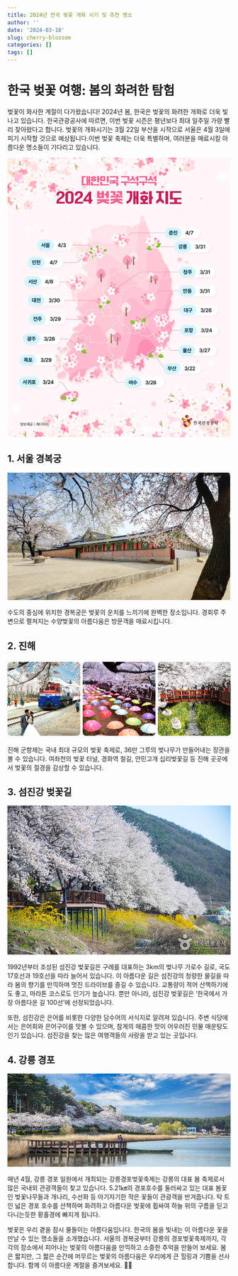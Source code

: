 ```yaml
---
title: 2024년 전국 벚꽃 개화 시기 및 추천 명소
author: ''
date: '2024-03-18'
slug: cherry-blossom
categories: []
tags: []
---
```


# 한국 벚꽃 여행: 봄의 화려한 탐험

벚꽃이 화사한 계절이 다가왔습니다! 2024년 봄, 한국은 벚꽃의 화려한 개화로 더욱 빛나고 있습니다. 한국관광공사에 따르면, 이번 벚꽃 시즌은 평년보다 최대 일주일 가량 빨리 찾아왔다고 합니다. 벚꽃의 개화시기는 3월 22일 부산을 시작으로 서울은 4월 3일에 피기 시작할 것으로 예상됩니다.이번 벚꽃 축제는 더욱 특별하며, 여러분을 매료시킬 아름다운 명소들이 기다리고 있습니다.

![2024년 벚꽃 개화시기](image_1.webp)

## 1. 서울 경복궁

![경복궁 벚꽃](image_2.webp)

수도의 중심에 위치한 경복궁은 벚꽃의 운치를 느끼기에 완벽한 장소입니다. 경회루 주변으로 펼쳐지는 수양벚꽃의 아름다움은 방문객을 매료시킵니다.

## 2. 진해

![군항제](image_3.png)

진해 군항제는 국내 최대 규모의 벚꽃 축제로, 36만 그루의 벚나무가 만들어내는 장관을 볼 수 있습니다. 여좌천의 벚꽃 터널, 경화역 철길, 안민고개 십리벚꽃길 등 진해 곳곳에서 벚꽃의 절경을 감상할 수 있습니다.

## 3. 섬진강 벚꽃길

![섬진강](image_4.jpg)

1992년부터 조성된 섬진강 벚꽃길은 구례를 대표하는 3km의 벚나무 가로수 길로, 국도 17호선과 19호선을 따라 늘어서 있습니다. 이 아름다운 길은 섬진강의 청량한 물길을 따라 봄의 향기를 만끽하며 멋진 드라이브를 즐길 수 있습니다. 교통량이 적어 산책하기에도 좋고, 마라톤 코스로도 인기가 높습니다. 뿐만 아니라, 섬진강 벚꽃길은 ‘한국에서 가장 아름다운 길 100선’에 선정되었습니다.

또한, 섬진강은 은어를 비롯한 다양한 담수어의 서식지로 알려져 있습니다. 주변 식당에서는 은어회와 은어구이를 맛볼 수 있으며, 참게의 매콤한 맛이 어우러진 민물 매운탕도 인기 있습니다. 섬진강을 찾는 많은 여행객들의 사랑을 받고 있는 곳입니다.

## 4. 강릉 경포

![강릉 경포대: 강릉관광개발공사](image_5.jpg)

매년 4월, 강릉 경포 일원에서 개최되는 강릉경포벚꽃축제는 강릉의 대표 봄 축제로서 많은 국내외 관광객들이 찾고 있습니다. 5.21㎞의 경포호수를 둘러싸고 있는 대표 봄꽃인 벚꽃나무들과 개나리, 수선화 등 아기자기한 작은 꽃들이 관광객을 반겨줍니다.
탁 트인 넓은 경포 호수를 산책하며 화려하고 아름다운 벚꽃에 휩싸여 하늘 위의 구름을 딛고 다니는듯한 황홀경에 빠지게 됩니다.



벚꽃은 우리 곁을 잠시 물들이는 아름다움입니다. 한국의 봄을 빛내는 이 아름다운 꽃을 만날 수 있는 명소들을 소개했습니다. 서울의 경복궁부터 강릉의 경포벚꽃축제까지, 각각의 장소에서 피어나는 벚꽃의 아름다움을 만끽하고 소중한 추억을 만들어 보세요. 봄은 짧지만, 그 짧은 순간에 머무르는 벚꽃의 아름다움은 우리에게 큰 힐링과 기쁨을 선사합니다. 함께 이 아름다운 계절을 즐겨보세요. 🌸✨
